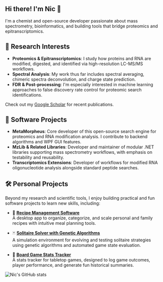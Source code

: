 ## Hi there! I'm Nic 👋

I'm a chemist and open-source developer passionate about mass spectrometry, bioinformatics, and building tools that bridge proteomics and epitranscriptomics.

## 🔬 Research Interests

- **Proteomics & Epitranscriptomics**: I study how proteins and RNA are modified, digested, and identified via high-resolution LC-MS/MS workflows.
- **Spectral Analysis**: My work thus far includes spectral averaging, chimeric spectra deconvolution, and charge state prediction.
- **FDR & Post-processing**: I'm especially interested in machine learning approaches to false discovery rate control for proteomic search identifications. 

Check out my [Google Scholar](https://scholar.google.com/citations?view_op=list_works&hl=en&user=-LYof70AAAAJ) for recent publications.

## 🧪 Software Projects

- **MetaMorpheus**: Core developer of this open-source search engine for proteomics and RNA modification analysis. I contribute to backend algorithms and WPF GUI features.
- **MzLib & Related Libraries**: Developer and maintainer of modular .NET libraries supporting mass spectrometry workflows, with emphasis on testability and reusability.
- **Transcriptomics Extensions**: Developer of workflows for modified RNA oligonucleotide analysis alongside standard peptide searches.

## 🛠️ Personal Projects

Beyond my research and scientific tools, I enjoy building practical and fun software projects to learn new skills, including:

- 🍲 **[Recipe Management Software](https://github.com/nbollis/TheKitchen)**  
  A desktop app to organize, categorize, and scale personal and family recipes with intuitive meal planning tools.

- 🃏 **[Solitaire Solver with Genetic Algorithms](https://github.com/nbollis/Solivtare)**  
  A simulation environment for evolving and testing solitaire strategies using genetic algorithms and automated game state evaluation.

- 🎲 **[Board Game Stats Tracker](https://github.com/nbollis/FourSoulsStatsTracker)**  
  A stats tracker for tabletop games, designed to log game outcomes, player performance, and generate fun historical summaries.


![Nic's GitHub stats](https://github-readme-stats.vercel.app/api?username=nbollis&show_icons=true&theme=tokyonight)

